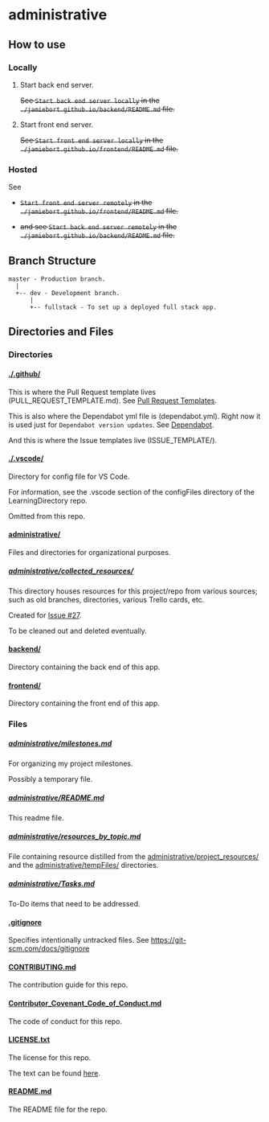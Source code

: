 # administrative

## How to use

### Locally

1. Start back end server.

   ~~See `Start back end server locally` in the `./jamiebort.github.io/backend/README.md` file.~~

2. Start front end server.

   ~~See `Start front end server locally` in the `./jamiebort.github.io/frontend/README.md` file.~~

### Hosted

See

- ~~`Start front end server remotely` in the `./jamiebort.github.io/frontend/README.md` file.~~

- ~~and see `Start back end server remotely` in the `./jamiebort.github.io/backend/README.md` file.~~

## Branch Structure

```
master - Production branch.
  |
  +-- dev - Development branch.
      |
      +-- fullstack - To set up a deployed full stack app.
```

## Directories and Files

### Directories

#### [./.github/](../.github)

This is where the Pull Request template lives (PULL_REQUEST_TEMPLATE.md). See [Pull Request Templates](https://github.com/JamieBort/LearningDirectory/tree/master/Git/pull_request_templates).

This is also where the Dependabot yml file is (dependabot.yml). Right now it is used just for `Dependabot version updates`. See [Dependabot](https://github.com/JamieBort/LearningDirectory/tree/master/Git/security#dependabot).

And this is where the Issue templates live (ISSUE_TEMPLATE/).

#### [./.vscode/](../.vscode)

Directory for config file for VS Code.

For information, see the .vscode section of the configFiles directory of the LearningDirectory repo.

Omitted from this repo.

#### [administrative/](../administrative/)

Files and directories for organizational purposes.

##### [administrative/collected_resources/](./collected_resources/)

This directory houses resources for this project/repo from various sources; such as old branches, directories, various Trello cards, etc.

Created for [Issue #27](https://github.com/JamieBort/Personal-Dashboard/issues/27).

To be cleaned out and deleted eventually.

#### [backend/](../backend)

Directory containing the back end of this app.

#### [frontend/](../frontend)

Directory containing the front end of this app.

### Files

##### [administrative/milestones.md](./milestones.md)

For organizing my project milestones.

Possibly a temporary file.

##### [administrative/README.md](./README.md)

This readme file.

##### [administrative/resources_by_topic.md](./resources_by_topic.md)

File containing resource distilled from the [administrative/project_resources/](#administrativeproject_resources) and the [administrative/tempFiles/](#administrativetempfiles) directories.

##### [administrative/Tasks.md](./Tasks.md)

To-Do items that need to be addressed.

#### [.gitignore](../.gitignore)

Specifies intentionally untracked files. See https://git-scm.com/docs/gitignore

#### [CONTRIBUTING.md](../CONTRIBUTING.md)

The contribution guide for this repo.

#### [Contributor_Covenant_Code_of_Conduct.md](../Contributor_Covenant_Code_of_Conduct.md)

The code of conduct for this repo.

#### [LICENSE.txt](../LICENSE.txt)

The license for this repo.

The text can be found [here](../LICENSE.txt).

#### [README.md](../README.md)

The README file for the repo.
